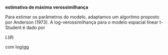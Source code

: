 **estimativa de máxima verossimilhança**

   Para estimar os parâmetros do modelo, adaptamos um algoritmo proposto por Anderson (1973).
A log-verossimilhança para o modelo espacial linear t-Student é dado por

   $L(\theta)$

   com log(gg
